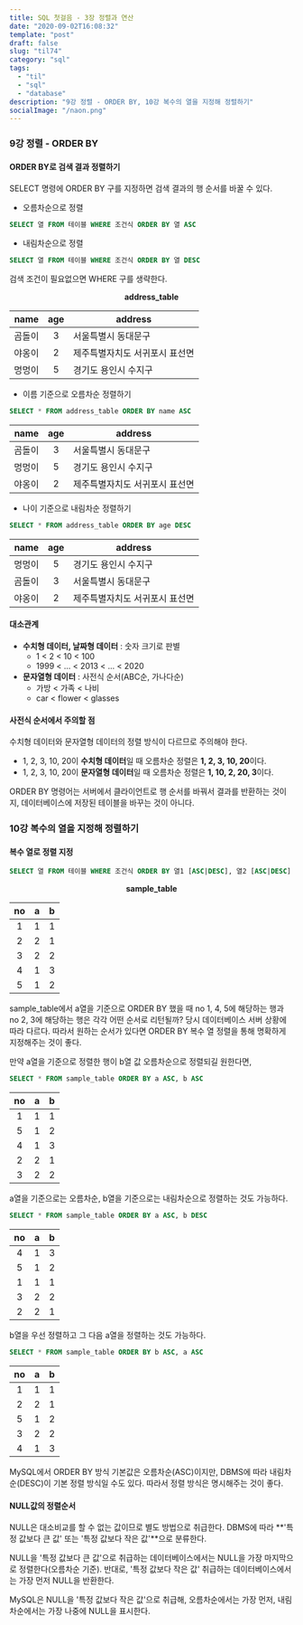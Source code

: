 ```yaml
---
title: SQL 첫걸음 - 3장 정렬과 연산
date: "2020-09-02T16:08:32"
template: "post"
draft: false
slug: "til74"
category: "sql"
tags:
  - "til"
  - "sql"
  - "database"
description: "9강 정렬 - ORDER BY, 10강 복수의 열을 지정해 정렬하기"
socialImage: "/naon.png"
---
```


### 9강 정렬 - ORDER BY
#### ORDER BY로 검색 결과 정렬하기
SELECT 명령에 ORDER BY 구를 지정하면 검색 결과의 행 순서를 바꿀 수 있다.

- 오름차순으로 정렬
```sql
SELECT 열 FROM 테이블 WHERE 조건식 ORDER BY 열 ASC
```
- 내림차순으로 정렬
```sql
SELECT 열 FROM 테이블 WHERE 조건식 ORDER BY 열 DESC
```

검색 조건이 필요없으면 WHERE 구를 생략한다.

**<center>address_table</center>**

|name|age|address|
|:---:|:---:|---|
|곰돌이|3|서울특별시 동대문구|
|야옹이|2|제주특별자치도 서귀포시 표선면|
|멍멍이|5|경기도 용인시 수지구|

- 이름 기준으로 오름차순 정렬하기
```sql
SELECT * FROM address_table ORDER BY name ASC
```

|name|age|address|
|:---:|:---:|---|
|곰돌이|3|서울특별시 동대문구|
|멍멍이|5|경기도 용인시 수지구|
|야옹이|2|제주특별자치도 서귀포시 표선면|

- 나이 기준으로 내림차순 정렬하기
```sql
SELECT * FROM address_table ORDER BY age DESC
```

|name|age|address|
|:---:|:---:|---|
|멍멍이|5|경기도 용인시 수지구|
|곰돌이|3|서울특별시 동대문구|
|야옹이|2|제주특별자치도 서귀포시 표선면|

#### 대소관계
- **수치형 데이터, 날짜형 데이터** : 숫자 크기로 판별
  -  1 < 2 < 10 < 100
  - 1999 < ... < 2013 < ... < 2020
- **문자열형 데이터** : 사전식 순서(ABC순, 가나다순)
  - 가방 < 가족 < 나비
  - car < flower < glasses

#### 사전식 순서에서 주의할 점
수치형 데이터와 문자열형 데이터의 정렬 방식이 다르므로 주의해야 한다.
- 1, 2, 3, 10, 20이 **수치형 데이터**일 때 오름차순 정렬은 **1, 2, 3, 10, 20**이다.
- 1, 2, 3, 10, 20이 **문자열형 데이터**일 때 오름차순 정렬은 **1, 10, 2, 20, 3**이다.

ORDER BY 명령어는 서버에서 클라이언트로 행 순서를 바꿔서 결과를 반환하는 것이지, 데이터베이스에 저장된 테이블을 바꾸는 것이 아니다.

### 10강 복수의 열을 지정해 정렬하기
#### 복수 열로 정렬 지정
```sql
SELECT 열 FROM 테이블 WHERE 조건식 ORDER BY 열1 [ASC|DESC], 열2 [ASC|DESC] ...
```

**<center>sample_table</center>**

|no|a|b|
|:---:|:---:|:---:|
|1|1|1|
|2|2|1|
|3|2|2|
|4|1|3|
|5|1|2|

sample_table에서 a열을 기준으로 ORDER BY 했을 때 no 1, 4, 5에 해당하는 행과 no 2, 3에 해당하는 행은 각각 어떤 순서로 리턴될까? 당시 데이터베이스 서버 상황에 따라 다르다. 따라서 원하는 순서가 있다면 ORDER BY 복수 열 정렬을 통해 명확하게 지정해주는 것이 좋다.

만약 a열을 기준으로 정렬한 행이 b열 값 오름차순으로 정렬되길 원한다면,

```sql
SELECT * FROM sample_table ORDER BY a ASC, b ASC
```

|no|a|b|
|:---:|:---:|:---:|
|1|1|1|
|5|1|2|
|4|1|3|
|2|2|1|
|3|2|2|

a열을 기준으로는 오름차순, b열을 기준으로는 내림차순으로 정렬하는 것도 가능하다.

```sql
SELECT * FROM sample_table ORDER BY a ASC, b DESC
```
|no|a|b|
|:---:|:---:|:---:|
|4|1|3|
|5|1|2|
|1|1|1|
|3|2|2|
|2|2|1|

b열을 우선 정렬하고 그 다음 a열을 정렬하는 것도 가능하다.

```sql
SELECT * FROM sample_table ORDER BY b ASC, a ASC
```

|no|a|b|
|:---:|:---:|:---:|
|1|1|1|
|2|2|1|
|5|1|2|
|3|2|2|
|4|1|3|

MySQL에서 ORDER BY 방식 기본값은 오름차순(ASC)이지만, DBMS에 따라 내림차순(DESC)이 기본 정렬 방식일 수도 있다. 따라서 정렬 방식은 명시해주는 것이 좋다.

#### NULL값의 정렬순서
NULL은 대소비교를 할 수 없는 값이므로 별도 방법으로 취급한다. DBMS에 따라 **'특정 값보다 큰 값' 또는 '특정 값보다 작은 값'**으로 분류한다.

NULL을 '특정 값보다 큰 값'으로 취급하는 데이터베이스에서는 NULL을 가장 마지막으로 정렬한다(오름차순 기준). 반대로, '특정 값보다 작은 값' 취급하는 데이터베이스에서는 가장 먼저 NULL을 반환한다.

MySQL은 NULL을 '특정 값보다 작은 값'으로 취급해, 오름차순에서는 가장 먼저, 내림차순에서는 가장 나중에 NULL을 표시한다.